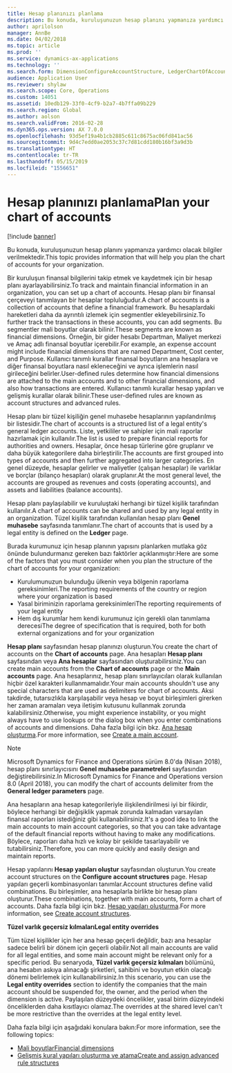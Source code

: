 ```yaml
---
title: Hesap planınızı planlama
description: Bu konuda, kuruluşunuzun hesap planını yapmanıza yardımcı olacak bilgiler verilmektedir.
author: aprilolson
manager: AnnBe
ms.date: 04/02/2018
ms.topic: article
ms.prod: ''
ms.service: dynamics-ax-applications
ms.technology: ''
ms.search.form: DimensionConfigureAccountStructure, LedgerChartOfAccounts
audience: Application User
ms.reviewer: shylaw
ms.search.scope: Core, Operations
ms.custom: 14051
ms.assetid: 10edb129-33f0-4cf9-b2a7-4b7ffa09b229
ms.search.region: Global
ms.author: aolson
ms.search.validFrom: 2016-02-28
ms.dyn365.ops.version: AX 7.0.0
ms.openlocfilehash: 93d5ef19a4b1cb2885c611c8675ac06fd841ac56
ms.sourcegitcommit: 9d4c7edd0ae2053c37c7d81cdd180b16bf3a9d3b
ms.translationtype: HT
ms.contentlocale: tr-TR
ms.lasthandoff: 05/15/2019
ms.locfileid: "1556651"
---
```

# <a name="plan-your-chart-of-accounts"></a><span data-ttu-id="55a4d-103">Hesap planınızı planlama</span><span class="sxs-lookup"><span data-stu-id="55a4d-103">Plan your chart of accounts</span></span>

[!include [banner](../includes/banner.md)]

<span data-ttu-id="55a4d-104">Bu konuda, kuruluşunuzun hesap planını yapmanıza yardımcı olacak bilgiler verilmektedir.</span><span class="sxs-lookup"><span data-stu-id="55a4d-104">This topic provides information that will help you plan the chart of accounts for your organization.</span></span>

<span data-ttu-id="55a4d-105">Bir kuruluşun finansal bilgilerini takip etmek ve kaydetmek için bir hesap planı ayarlayabilirsiniz.</span><span class="sxs-lookup"><span data-stu-id="55a4d-105">To track and maintain financial information in an organization, you can set up a chart of accounts.</span></span> <span data-ttu-id="55a4d-106">Hesap planı bir finansal çerçeveyi tanımlayan bir hesaplar topluluğudur.</span><span class="sxs-lookup"><span data-stu-id="55a4d-106">A chart of accounts is a collection of accounts that define a financial framework.</span></span> <span data-ttu-id="55a4d-107">Bu hesaplardaki hareketleri daha da ayrıntılı izlemek için segmentler ekleyebilirsiniz.</span><span class="sxs-lookup"><span data-stu-id="55a4d-107">To further track the transactions in these accounts, you can add segments.</span></span> <span data-ttu-id="55a4d-108">Bu segmentler mali boyutlar olarak bilinir.</span><span class="sxs-lookup"><span data-stu-id="55a4d-108">These segments are known as financial dimensions.</span></span> <span data-ttu-id="55a4d-109">Örneğin, bir gider hesabı Departman, Maliyet merkezi ve Amaç adlı finansal boyutlar içerebilir.</span><span class="sxs-lookup"><span data-stu-id="55a4d-109">For example, an expense account might include financial dimensions that are named Department, Cost center, and Purpose.</span></span> <span data-ttu-id="55a4d-110">Kullanıcı tanımlı kurallar finansal boyutların ana hesaplara ve diğer finansal boyutlara nasıl ekleneceğini ve ayrıca işlemlerin nasıl girileceğini belirler.</span><span class="sxs-lookup"><span data-stu-id="55a4d-110">User-defined rules determine how financial dimensions are attached to the main accounts and to other financial dimensions, and also how transactions are entered.</span></span> <span data-ttu-id="55a4d-111">Kullanıcı tanımlı kurallar hesap yapıları ve gelişmiş kurallar olarak bilinir.</span><span class="sxs-lookup"><span data-stu-id="55a4d-111">These user-defined rules are known as account structures and advanced rules.</span></span>

<span data-ttu-id="55a4d-112">Hesap planı bir tüzel kişiliğin genel muhasebe hesaplarının yapılandırılmış bir listesidir.</span><span class="sxs-lookup"><span data-stu-id="55a4d-112">The chart of accounts is a structured list of a legal entity's general ledger accounts.</span></span> <span data-ttu-id="55a4d-113">Liste, yetkililer ve sahipler için mali raporlar hazırlamak için kullanılır.</span><span class="sxs-lookup"><span data-stu-id="55a4d-113">The list is used to prepare financial reports for authorities and owners.</span></span> <span data-ttu-id="55a4d-114">Hesaplar, önce hesap türlerine göre gruplanır ve daha büyük kategorilere daha birleştirilir.</span><span class="sxs-lookup"><span data-stu-id="55a4d-114">The accounts are first grouped into types of accounts and then further aggregated into larger categories.</span></span> <span data-ttu-id="55a4d-115">En genel düzeyde, hesaplar gelirler ve maliyetler (çalışan hesaplar) ile varlıklar ve borçlar (bilanço hesapları) olarak gruplanır.</span><span class="sxs-lookup"><span data-stu-id="55a4d-115">At the most general level, the accounts are grouped as revenues and costs (operating accounts), and assets and liabilities (balance accounts).</span></span>

<span data-ttu-id="55a4d-116">Hesap planı paylaşılabilir ve kuruluştaki herhangi bir tüzel kişilik tarafından kullanılır.</span><span class="sxs-lookup"><span data-stu-id="55a4d-116">A chart of accounts can be shared and used by any legal entity in an organization.</span></span> <span data-ttu-id="55a4d-117">Tüzel kişilik tarafından kullanılan hesap planı **Genel muhasebe** sayfasında tanımlanır.</span><span class="sxs-lookup"><span data-stu-id="55a4d-117">The chart of accounts that is used by a legal entity is defined on the **Ledger** page.</span></span>

<span data-ttu-id="55a4d-118">Burada kurumunuz için hesap planının yapısını planlarken mutlaka göz önünde bulundurmanız gereken bazı faktörler açıklanmıştır:</span><span class="sxs-lookup"><span data-stu-id="55a4d-118">Here are some of the factors that you must consider when you plan the structure of the chart of accounts for your organization:</span></span>

- <span data-ttu-id="55a4d-119">Kurulumunuzun bulunduğu ülkenin veya bölgenin raporlama gereksinimleri.</span><span class="sxs-lookup"><span data-stu-id="55a4d-119">The reporting requirements of the country or region where your organization is based</span></span>
- <span data-ttu-id="55a4d-120">Yasal biriminizin raporlama gereksinimleri</span><span class="sxs-lookup"><span data-stu-id="55a4d-120">The reporting requirements of your legal entity</span></span>
- <span data-ttu-id="55a4d-121">Hem dış kurumlar hem kendi kurumunuz için gerekli olan tanımlama derecesi</span><span class="sxs-lookup"><span data-stu-id="55a4d-121">The degree of specification that is required, both for both external organizations and for your organization</span></span>

<span data-ttu-id="55a4d-122">**Hesap planı** sayfasından hesap planınızı oluşturun.</span><span class="sxs-lookup"><span data-stu-id="55a4d-122">You create the chart of accounts on the **Chart of accounts** page.</span></span> <span data-ttu-id="55a4d-123">Ana hesapları **Hesap planı** sayfasından veya **Ana hesaplar** sayfasından oluşturabilirsiniz.</span><span class="sxs-lookup"><span data-stu-id="55a4d-123">You can create main accounts from the **Chart of accounts** page or the **Main accounts** page.</span></span> <span data-ttu-id="55a4d-124">Ana hesaplarınız, hesap planı sınırlayıcıları olarak kullanılan hiçbir özel karakteri kullanmamalıdır.</span><span class="sxs-lookup"><span data-stu-id="55a4d-124">Your main accounts shouldn't use any special characters that are used as delimiters for chart of accounts.</span></span> <span data-ttu-id="55a4d-125">Aksi takdirde, tutarsızlıkla karşılaşabilir veya hesap ve boyut birleşimleri girerken her zaman aramaları veya iletişim kutusunu kullanmak zorunda kalabilirsiniz.</span><span class="sxs-lookup"><span data-stu-id="55a4d-125">Otherwise, you might experience instability, or you might always have to use lookups or the dialog box when you enter combinations of accounts and dimensions.</span></span> <span data-ttu-id="55a4d-126">Daha fazla bilgi için bkz. [Ana hesap oluşturma](tasks/create-main-account.md).</span><span class="sxs-lookup"><span data-stu-id="55a4d-126">For more information, see [Create a main account](tasks/create-main-account.md).</span></span>

> [!NOTE]
> <span data-ttu-id="55a4d-127">Microsoft Dynamics for Finance and Operations sürüm 8.0'da (Nisan 2018), hesap planı sınırlayıcısını **Genel muhasebe parametreleri** sayfasından değiştirebilirsiniz.</span><span class="sxs-lookup"><span data-stu-id="55a4d-127">In Microsoft Dynamics for Finance and Operations version 8.0 (April 2018), you can modify the chart of accounts delimiter from the **General ledger parameters** page.</span></span>

<span data-ttu-id="55a4d-128">Ana hesapların ana hesap kategorileriyle ilişkilendirilmesi iyi bir fikirdir, böylece herhangi bir değişiklik yapmak zorunda kalmadan varsayılan finansal raporları istediğiniz gibi kullanabilirsiniz.</span><span class="sxs-lookup"><span data-stu-id="55a4d-128">It's a good idea to link the main accounts to main account categories, so that you can take advantage of the default financial reports without having to make any modifications.</span></span> <span data-ttu-id="55a4d-129">Böylece, raporları daha hızlı ve kolay bir şekilde tasarlayabilir ve tutabilirsiniz.</span><span class="sxs-lookup"><span data-stu-id="55a4d-129">Therefore, you can more quickly and easily design and maintain reports.</span></span>

<span data-ttu-id="55a4d-130">Hesap yapılarını **Hesap yapıları oluştur** sayfasından oluşturun.</span><span class="sxs-lookup"><span data-stu-id="55a4d-130">You create account structures on the **Configure account structures** page.</span></span> <span data-ttu-id="55a4d-131">Hesap yapıları geçerli kombinasyonları tanımlar.</span><span class="sxs-lookup"><span data-stu-id="55a4d-131">Account structures define valid combinations.</span></span> <span data-ttu-id="55a4d-132">Bu birleşimler, ana hesaplarla birlikte bir hesap planı oluşturur.</span><span class="sxs-lookup"><span data-stu-id="55a4d-132">These combinations, together with main accounts, form a chart of accounts.</span></span> <span data-ttu-id="55a4d-133">Daha fazla bilgi için bkz. [Hesap yapıları oluşturma](tasks/create-account-structures.md).</span><span class="sxs-lookup"><span data-stu-id="55a4d-133">For more information, see [Create account structures](tasks/create-account-structures.md).</span></span>

<span data-ttu-id="55a4d-134">**Tüzel varlık geçersiz kılmaları**</span><span class="sxs-lookup"><span data-stu-id="55a4d-134">**Legal entity overrides**</span></span>

<span data-ttu-id="55a4d-135">Tüm tüzel kişilikler için her ana hesap geçerli değildir, bazı ana hesaplar sadece belirli bir dönem için geçerli olabilir.</span><span class="sxs-lookup"><span data-stu-id="55a4d-135">Not all main accounts are valid for all legal entities, and some main account might be relevant only for a specific period.</span></span> <span data-ttu-id="55a4d-136">Bu senaryoda, **Tüzel varlık geçersiz kılmaları** bölümünü, ana hesabın askıya alınacağı şirketleri, sahibini ve boyutun etkin olacağı dönemi belirlemek için kullanabilirsiniz.</span><span class="sxs-lookup"><span data-stu-id="55a4d-136">In this scenario, you can use the **Legal entity overrides** section to identify the companies that the main account should be suspended for, the owner, and the period when the dimension is active.</span></span> <span data-ttu-id="55a4d-137">Paylaşılan düzeydeki öncelikler, yasal birim düzeyindeki önceliklerden daha kısıtlayıcı olamaz.</span><span class="sxs-lookup"><span data-stu-id="55a4d-137">The overrides at the shared level can't be more restrictive than the overrides at the legal entity level.</span></span>

<span data-ttu-id="55a4d-138">Daha fazla bilgi için aşağıdaki konulara bakın:</span><span class="sxs-lookup"><span data-stu-id="55a4d-138">For more information, see the following topics:</span></span>

- [<span data-ttu-id="55a4d-139">Mali boyutlar</span><span class="sxs-lookup"><span data-stu-id="55a4d-139">Financial dimensions</span></span>](financial-dimensions.md)
- [<span data-ttu-id="55a4d-140">Gelişmiş kural yapıları oluşturma ve atama</span><span class="sxs-lookup"><span data-stu-id="55a4d-140">Create and assign advanced rule structures</span></span>](tasks/create-assign-advanced-rule-structures.md)
